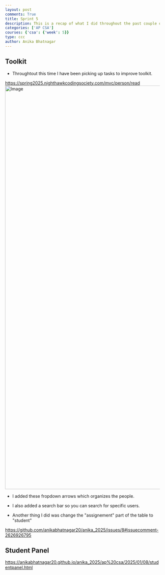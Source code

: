 ```yaml
---
layout: post
comments: True
title: Sprint 5 
description: This is a recap of what I did throughout the past couple of weeks. 
categories: ['AP CSA']
courses: {'csa': {'week': 5}}
type: ccc
author: Anika Bhatnagar
---
```


## Toolkit 

- Throughtout this time I have been picking up tasks to improve toolkit. 

https://spring2025.nighthawkcodingsociety.com/mvc/person/read
<img width="1314" alt="Image" src="https://github.com/user-attachments/assets/7673387d-1378-47cd-9633-7eb2cf530f1b" />
- I added these fropdown arrows which organizes the people. 
- I also added a search bar so you can search for specific users. 

- Another thing I did was change the "assignement" part of the table to "student"

https://github.com/anikabhatnagar20/anika_2025/issues/8#issuecomment-2626926795

## Student Panel 

https://anikabhatnagar20.github.io/anika_2025/ap%20csa/2025/01/08/studentpanel.html